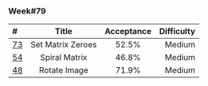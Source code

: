 ### Week#79

| # | Title | Acceptance | Difficulty
| :------------ |:---------------:| :-----:| -----:|
| [73](https://leetcode.com/problems/set-matrix-zeroes/) | Set Matrix Zeroes | 52.5% | Medium |
| [54](https://leetcode.com/problems/spiral-matrix/) | Spiral Matrix | 46.8% | Medium |
| [48](https://leetcode.com/problems/rotate-image/) | Rotate Image | 71.9% | Medium |
